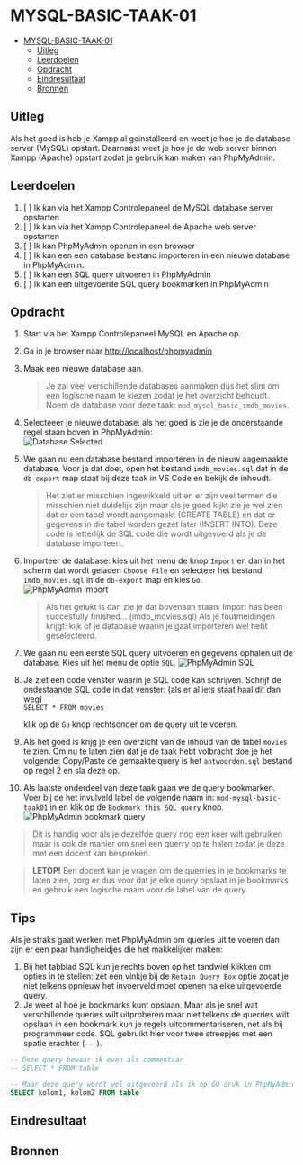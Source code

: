 # MYSQL-BASIC-TAAK-01

- [MYSQL-BASIC-TAAK-01](#mysql-basic-taak-01)
  - [Uitleg](#uitleg)
  - [Leerdoelen](#leerdoelen)
  - [Opdracht](#opdracht)
  - [Eindresultaat](#eindresultaat)
  - [Bronnen](#bronnen)

## Uitleg

Als het goed is heb je Xampp al geinstalleerd en weet je hoe je de database server (MySQL) opstart. Daarnaast weet je hoe je de web server binnen Xampp (Apache) opstart zodat je gebruik kan maken van PhpMyAdmin.

## Leerdoelen

1. [ ] Ik kan via het Xampp Controlepaneel de MySQL database server opstarten
2. [ ] Ik kan via het Xampp Controlepaneel de Apache web server opstarten
3. [ ] Ik kan PhpMyAdmin openen in een browser
4. [ ] Ik kan een een database bestand importeren in een nieuwe database in PhpMyAdmin.
5. [ ] Ik kan een SQL query uitvoeren in PhpMyAdmin
6. [ ] Ik kan een uitgevoerde SQL query bookmarken in PhpMyAdmin

## Opdracht

1. Start via het Xampp Controlepaneel MySQL en Apache op.
2. Ga in je browser naar [http://localhost/phpmyadmin](http://localhost/phpmyadmin/)
3. Maak een nieuwe database aan.
   > Je zal veel verschillende databases aanmaken dus het slim om een logische naam te kiezen zodat je het overzicht behoudt. Noem de database voor deze taak: `mod_mysql_basic_imdb_movies`.  
4. Selecteeer je nieuwe database: als het goed is zie je de onderstaande regel staan boven in PhpMyAdmin:  
![Database Selected](https://github.com/ROC-van-Amsterdam-College-Amstelland/MYSQL-BASIC/blob/master/1-databases/taak01/img/db-selected.jpg)

5. We gaan nu een database bestand importeren in de nieuw aagemaakte database. Voor je dat doet, open het bestand `imdb_movies.sql` dat in de `db-export` map staat bij deze taak in VS Code en bekijk de inhoudt.
    > Het ziet er misschien ingewikkeld uit en er zijn veel termen die misschien niet duidelijk zijn maar als je goed kijkt zie je wel zien dat er een tabel wordt aangemaakt (CREATE TABLE) en dat er gegevens in die tabel worden gezet later (INSERT INTO). Deze code is letterlijk de SQL code die wordt uitgevoerd als je de database importeert.

6. Importeer de database: kies uit het menu de knop `Import` en dan in het scherm dat wordt geladen `Choose File` en selecteer het bestand `imdb_movies.sql` in de `db-export` map en kies `Go`.  
   ![PhpMyAdmin import](https://github.com/ROC-van-Amsterdam-College-Amstelland/MYSQL-BASIC/blob/master/1-databases/taak01/img/phpmyadmin-options-import.jpg)  

    > Als het gelukt is dan zie je dat bovenaan staan: Import has been succesfully finished... (imdb_movies.sql) Als je foutmeldingen krijgt: kijk of je database waarin je gaat importeren wel hebt geselecteerd.
7. We gaan nu een eerste SQL query uitvoeren en gegevens ophalen uit de database. Kies uit het menu de optie `SQL`.
![PhpMyAdmin SQL](https://github.com/ROC-van-Amsterdam-College-Amstelland/MYSQL-BASIC/blob/master/1-databases/taak01/img/phpmyadmin-options-sql.jpg)  

8. Je ziet een code venster waarin je SQL code kan schrijven. Schrijf de ondestaande SQL code in dat venster: (als er al iets staat haal dit dan weg)   
   ```SELECT * FROM movies ``` 

   klik op de `Go` knop rechtsonder om de query uit te voeren.

9. Als het goed is krijg je een overzicht van de inhoud van de tabel `movies` te zien. Om nu te laten zien dat je de taak hebt volbracht doe je het volgende:
    Copy/Paste de gemaakte query is het `antwoorden.sql` bestand op regel 2 en sla deze op. 
10.  Als laatste onderdeel van deze taak gaan we de query bookmarken.  
Voer bij de het invulveld label de volgende naam in: `mod-mysql-basic-taak01` in en klik op de `Bookmark this SQL query` knop.  
![PhpMyAdmin bookmark query](https://github.com/ROC-van-Amsterdam-College-Amstelland/MYSQL-BASIC/blob/master/1-databases/taak01/img/bookmark-query.jpg)  
> Dit is handig voor als je dezelfde query nog een keer wilt gebruiken maar is ook de manier om snel een querry op te halen zodat je deze met een docent kan bespreken.
    
> **LETOP!** Een docent kan je vragen om de querries in je bookmarks te laten zien, zorg er dus voor dat je elke query opslaat in je bookmarks en gebruik een logische naam voor de label van de query.


## Tips

Als je straks gaat werken met PhpMyAdmin om queries uit te voeren dan zijn er een paar handigheidjes die het makkelijker maken:  
1. Bij het tabblad SQL kun je rechts boven op het tandwiel klikken om opties in te stellen: zet een vinkje bij de `Retain Query Box` optie zodat je niet telkens opnieuw het invoerveld moet openen na elke uitgevoerde query.
2. Je weet al hoe je bookmarks kunt opslaan. Maar als je snel wat verschillende queries wilt uitproberen maar niet telkens de querries wilt opslaan in een bookmark kun je regels uitcommentariseren, net als bij programmeer code. SQL gebruikt hier voor twee streepjes met een spatie erachter (`-- `).
```SQL
-- Deze query bewaar ik even als commentaar 
-- SELECT * FROM table

-- Maar deze query wordt wel uitgevoerd als ik op GO druk in PhpMyAdmin
SELECT kolom1, kolom2 FROM table
```

## Eindresultaat

## Bronnen

